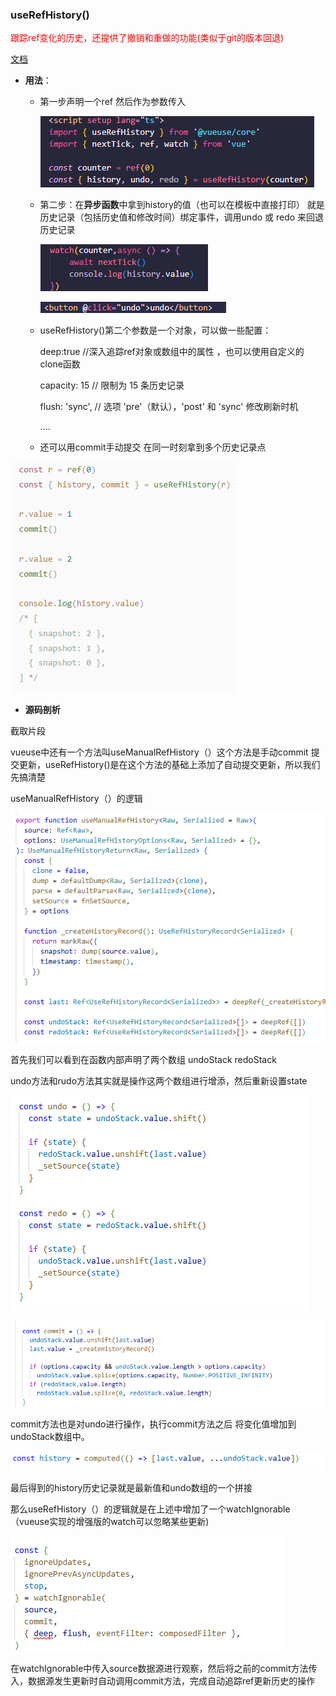 ### useRefHistory()

<p style="color:red">跟踪ref变化的历史，还提供了撤销和重做的功能(类似于git的版本回退)</p>

[文档](https://vueuse.org/core/useRefHistory/)

- **用法**：

  - 第一步声明一个ref 然后作为参数传入

    ![image-20250308095159960](../assets/blog-img/\image-20250308095159960.png)

  - 第二步：在**异步函数**中拿到history的值（也可以在模板中直接打印） 就是历史记录（包括历史值和修改时间）绑定事件，调用undo 或 redo 来回退历史记录

    ![image-20250308095528304](../assets/blog-img/\image-20250308095528304.png)

    ![image-20250308095638670](../assets/blog-img/\image-20250308095638670.png)

  - useRefHistory()第二个参数是一个对象，可以做一些配置：

    deep:true //深入追踪ref对象或数组中的属性 ，也可以使用自定义的clone函数

     capacity: 15 // 限制为 15 条历史记录

     flush: 'sync', // 选项 'pre'（默认），'post' 和 'sync' 修改刷新时机

    ....

  - 还可以用commit手动提交 在同一时刻拿到多个历史记录点

​											![image-20250308100029687](../assets/blog-img/\image-20250308100029687.png)

- **源码剖析**

截取片段

vueuse中还有一个方法叫useManualRefHistory（）这个方法是手动commit 提交更新，useRefHistory()是在这个方法的基础上添加了自动提交更新，所以我们先搞清楚

useManualRefHistory（）的逻辑

![image-20250308110317741](../assets/blog-img/\image-20250308110317741.png)

首先我们可以看到在函数内部声明了两个数组 undoStack redoStack

undo方法和rudo方法其实就是操作这两个数组进行增添，然后重新设置state

![image-20250308110605341](../assets/blog-img/\image-20250308110605341.png)

![image-20250308110415625](../assets/blog-img/\image-20250308110415625.png)

commit方法也是对undo进行操作，执行commit方法之后 将变化值增加到undoStack数组中。

![image-20250308110725245](../assets/blog-img/\image-20250308110725245.png)

最后得到的history历史记录就是最新值和undo数组的一个拼接

那么useRefHistory（）的逻辑就是在上述中增加了一个watchIgnorable（vueuse实现的增强版的watch可以忽略某些更新)

![image-20250308111006117](../assets/blog-img/\image-20250308111006117.png)

在watchIgnorable中传入source数据源进行观察，然后将之前的commit方法传入，数据源发生更新时自动调用commit方法，完成自动追踪ref更新历史的操作

